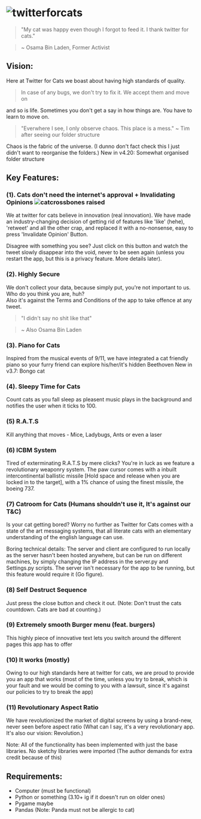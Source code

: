 # ![twitterforcats](https://user-images.githubusercontent.com/56085798/198994628-bcbce57c-6e1a-4dc7-a88c-7264658932a9.png)

> "My cat was happy even though I forgot to feed it. I thank twitter for cats."

> ~ Osama Bin Laden, Former Activist

## Vision:
Here at Twitter for Cats we boast about having high standards of quality. 
> In case of any bugs, we don't try to fix it. We accept them and move on

and so is life. Sometimes you don't get a say in how things are. You have to learn to move on.
> "Everwhere I see, I only observe chaos. This place is a mess." ~ Tim after seeing our folder structure

Chaos is the fabric of the universe. (I dunno don't fact check this I just didn't want to reorganise the folders.)
New in v4.20: Somewhat organised folder structure 

## Key Features:

### (1). Cats don't need the internet's approval + Invalidating Opinions ![catcrossbones raised](https://user-images.githubusercontent.com/56085798/198995173-c70bc7b0-799b-4c96-a76e-252cc8ca0088.png)

We at twitter for cats believe in innovation (real innovation). We have made an industry-changing decision of getting rid of features like 'like' (hehe), 'retweet' and all the other crap, and replaced it with a no-nonsense, easy to press 'Invalidate Opinion' Button.

Disagree with something you see? Just click on this button and watch the tweet slowly disappear into the void, never to be seen again (unless you restart the app, but this is a privacy feature. More details later).

### (2). Highly Secure
We don't collect your data, because simply put, you're not important to us. Who do you think you are, huh?  
Also it's against the Terms and Conditions of the app to take offence at any tweet.
> "I didn't say no shit like that"

> ~ Also Osama Bin Laden

### (3). Piano for Cats
Inspired from the musical events of 9/11, we have integrated a cat friendly piano so your furry friend can explore his/her/it's hidden Beethoven
New in v3.7: Bongo cat

### (4). Sleepy Time for Cats
Count cats as you fall sleep as pleasent music plays in the background and notifies the user when it ticks to 100.

### (5) R.A.T.S
Kill anything that moves - Mice, Ladybugs, Ants or even a laser

### (6) ICBM System
Tired of exterminating R.A.T.S by mere clicks? You're in luck as we feature a revolutionary weaponry system. The paw cursor comes with a inbuilt intercontinental ballistic missile [Hold space and release when you are locked in to the target], with a 1% chance of using the finest missile, the boeing 737.

### (7) Catroom for Cats (Humans shouldn't use it, It's against our T&C)
Is your cat getting bored? Worry no further as Twitter for Cats comes with a state of the art messaging systems, that all literate cats with an elementary understanding of the english language can use.

Boring technical details: The server and client are configured to run locally as the server hasn't been hosted anywhere, but can be run on different machines, by simply changing the IP address in the server.py and Settings.py scripts. The server isn't necessary for the app to be running, but this feature would require it (Go figure).

### (8) Self Destruct Sequence
Just press the close button and check it out.
(Note: Don't trust the cats countdown. Cats are bad at counting.)

### (9) Extremely smooth Burger menu (feat. burgers)
This highly piece of innovative text lets you switch around the different pages this app has to offer

### (10) It works (mostly)
Owing to our high standards here at twitter for cats, we are proud to provide you an app that works (most of the time, unless you try to break, which is your fault and we would be coming to you with a lawsuit, since it's against our policies to try to break the app)

### (11) Revolutionary Aspect Ratio
We have revolutionized the market of digital screens by using a brand-new, never seen before aspect ratio <ratio to be inserted here> (What can I say, it's a very revolutionary app. It's also our vision: Revolution.)



Note: All of the functionality has been implemented with just the base libraries. No sketchy libraries were imported (The author demands for extra credit because of this)

## Requirements:
- Computer (must be functional)
- Python or something  (3.10+ ig if it doesn't run on older ones)
- Pygame maybe
- Pandas (Note: Panda must not be allergic to cat)
